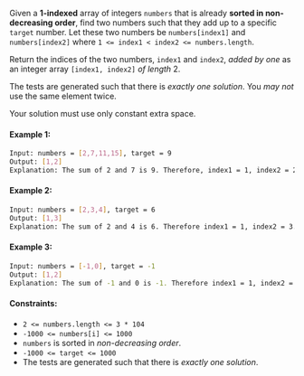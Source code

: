 

Given a <b>1-indexed</b> array of integers `numbers` that is already <b>sorted in non-decreasing order</b>, find two numbers such that they add up to a specific `target` number. Let these two numbers be `numbers[index1]` and `numbers[index2]` where `1 <= index1 < index2 <= numbers.length`.

Return the indices of the two numbers, `index1` and `index2`, *added by one* as an integer array `[index1, index2]` _of length_ 2.

The tests are generated such that there is *exactly one solution*. You *may not* use the same element twice.

Your solution must use only constant extra space.

 

#### Example 1:
```bash
Input: numbers = [2,7,11,15], target = 9
Output: [1,2]
Explanation: The sum of 2 and 7 is 9. Therefore, index1 = 1, index2 = 2. We return [1, 2].
```
#### Example 2:
```bash
Input: numbers = [2,3,4], target = 6
Output: [1,3]
Explanation: The sum of 2 and 4 is 6. Therefore index1 = 1, index2 = 3. We return [1, 3].
```
#### Example 3:
```bash
Input: numbers = [-1,0], target = -1
Output: [1,2]
Explanation: The sum of -1 and 0 is -1. Therefore index1 = 1, index2 = 2. We return [1, 2].
```
 

#### Constraints:

- `2 <= numbers.length <= 3 * 104`
- `-1000 <= numbers[i] <= 1000`
- `numbers` is sorted in *_non-decreasing order_*.
- `-1000 <= target <= 1000`
- The tests are generated such that there is *_exactly one solution_*.